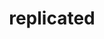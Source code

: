 ---
blog: http://blog.replicated.com/
github: replicatedhq
linkedin: https://www.linkedin.com/company/replicated-inc-/
logohandle: replicated
sort: replicated
title: replicated
twitter: replicatedhq
website: https://www.replicated.com/
---